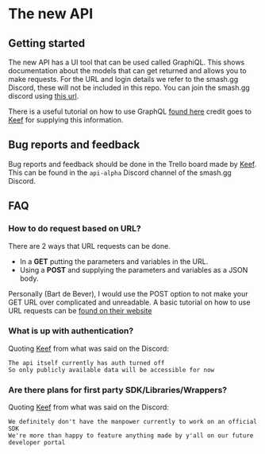 # The new API

## Getting started

The new API has a UI tool that can be used called GraphiQL. 
This shows documentation about the models that can get returned and allows you to make requests.
For the URL and login details we refer to the smash.gg Discord, these will not be included in this repo.
You can join the smash.gg discord using [this url](https://bit.ly/smashggdiscord).

There is a useful tutorial on how to use GraphQL [found here](https://graphql.org/learn/) credit goes to [Keef](https://github.com/keithrobichaud) for supplying this information.

## Bug reports and feedback

Bug reports and feedback should be done in the Trello board made by [Keef](https://github.com/keithrobichaud). This can be found in the `api-alpha` Discord channel of the smash.gg Discord.

## FAQ

### How to do request based on URL?

There are 2 ways that URL requests can be done.
- In a **GET** putting the parameters and variables in the URL.
- Using a **POST** and supplying the parameters and variables as a JSON body.

Personally (Bart de Bever), I would use the POST option to not make your GET URL over complicated and unreadable.
A basic tutorial on how to use URL requests can be [found on their website](https://graphql.github.io/learn/serving-over-http/)

### What is up with authentication?
Quoting [Keef](https://github.com/keithrobichaud) from what was said on the Discord:
```
The api itself currently has auth turned off
So only publicly available data will be accessible for now
```

### Are there plans for first party SDK/Libraries/Wrappers?
Quoting [Keef](https://github.com/keithrobichaud) from what was said on the Discord:
```
We definitely don't have the manpower currently to work on an official SDK
We're more than happy to feature anything made by y'all on our future developer portal 
```

